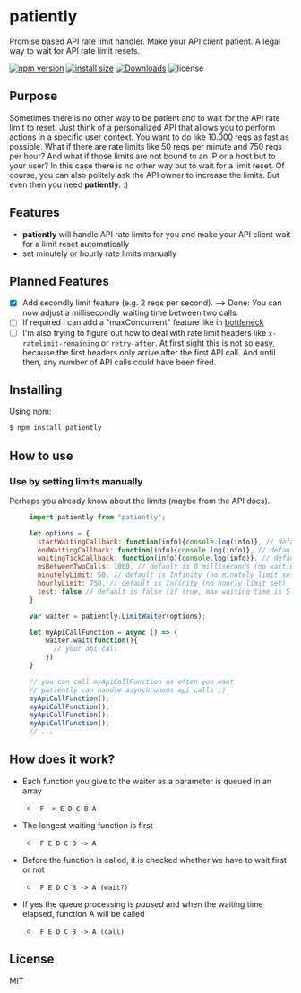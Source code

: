 # patiently
Promise based API rate limit handler. Make your API client patient. A legal way to wait for API rate limit resets.

[![npm version](https://img.shields.io/npm/v/patiently.svg?style=flat-square)](https://www.npmjs.com/package/patiently)
[![install size](https://packagephobia.now.sh/badge?p=patiently)](https://packagephobia.now.sh/result?p=patiently)
[![Downloads](https://badgen.net/npm/dt/patiently)](https://www.npmjs.com/package/patiently)
![license](https://badgen.net/npm/license/patiently)

## Purpose

Sometimes there is no other way to be patient and to wait for the API rate limit to reset. Just think of a personalized API that allows you to perform actions in a specific user context. You want to do like 10.000 reqs as fast as possible. What if there are rate limits like 50 reqs per minute and 750 reqs per hour? And what if those limits are not bound to an IP or a host but to your user? In this case there is no other way but to wait for a limit reset. Of course, you can also politely ask the API owner to increase the limits. But even then you need **patiently**. :)

## Features

- **patiently** will handle API rate limits for you and make your API client wait for a limit reset automatically
- set minutely or hourly rate limits manually

## Planned Features

- [x] Add secondly limit feature (e.g. 2 reqs per second). --> Done: You can now adjust a millisecondly waiting time between two calls.
- [ ] If required I can add a "maxConcurrent" feature like in [bottleneck](https://www.npmjs.com/package/bottleneck)
- [ ] I'm also trying to figure out how to deal with rate limit headers like ```x-ratelimit-remaining``` or ```retry-after```. At first sight this is not so easy, because the first headers only arrive after the first API call. And until then, any number of API calls could have been fired.

## Installing

Using npm:

```bash
$ npm install patiently
```

## How to use

### Use by setting limits manually

Perhaps you already know about the limits (maybe from the API docs).

```javascript
     import patiently from "patiently";

     let options = {
       startWaitingCallback: function(info){console.log(info)}, // default is function(){}, calls a function if waiting necessary
       endWaitingCallback: function(info){console.log(info)}, // default is function(){}, calls a function after waiting
       waitingTickCallback: function(info){console.log(info)}, // default is function(){}, calls a function every tick
       msBetweenTwoCalls: 1000, // default is 0 milliseconds (no waiting time between two calls)
       minutelyLimit: 50, // default is Infinity (no minutely limit set)
       hourlyLimit: 750, // default is Infinity (no hourly limit set)
       test: false // default is false (if true, max waiting time is 5 secs)
     }

     var waiter = patiently.LimitWaiter(options);

     let myApiCallFunction = async () => {
         waiter.wait(function(){
           // your api call
         })
     }

     // you can call myApiCallFunction as often you want
     // patiently can handle asynchronous api calls :)
     myApiCallFunction();
     myApiCallFunction();
     myApiCallFunction();
     myApiCallFunction();
     // ...
 ```

## How does it work?

- Each function you give to the waiter as a parameter is queued in an array
  - ``` F -> E D C B A```

- The longest waiting function is first
  - ``` F E D C B -> A```
- Before the function is called, it is checked whether we have to wait first or not
  - ``` F E D C B -> A (wait?)```
- If yes the queue processing is *paused* and when the waiting time elapsed, function A will be called
  - ``` F E D C B -> A (call)```

## License

MIT

